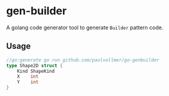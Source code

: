 # gen-builder

A golang code generator tool to generate `Builder` pattern code.

## Usage

```go
//go:generate go run github.com/paulvollmer/go-genbuilder
type Shape2D struct {
	Kind ShapeKind
	X    int
	Y    int
}
```
